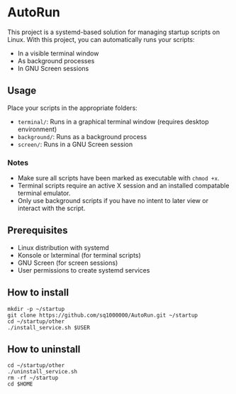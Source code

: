 # AutoRun

This project is a systemd-based solution for managing startup scripts on Linux.
With this project, you can automatically runs your scripts:

- In a visible terminal window
- As background processes
- In GNU Screen sessions

## Usage

Place your scripts in the appropriate folders:

- `terminal/`: Runs in a graphical terminal window (requires desktop environment)
- `background/`: Runs as a background process
- `screen/`: Runs in a GNU Screen session

### Notes

- Make sure all scripts have been marked as executable with `chmod +x`.
- Terminal scripts require an active X session and an installed compatable terminal emulator.
- Only use background scripts if you have no intent to later view or interact with the script.

## Prerequisites

- Linux distribution with systemd
- Konsole or lxterminal (for terminal scripts)
- GNU Screen (for screen sessions)
- User permissions to create systemd services

## How to install

```
mkdir -p ~/startup
git clone https://github.com/sq1000000/AutoRun.git ~/startup
cd ~/startup/other
./install_service.sh $USER
```

## How to uninstall

```
cd ~/startup/other
./uninstall_service.sh
rm -rf ~/startup
cd $HOME
```
